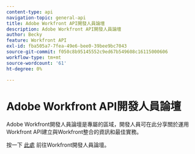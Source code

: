```yaml
---
content-type: api
navigation-topic: general-api
title: Adobe Workfront API開發人員論壇
description: Adobe Workfront API開發人員論壇
author: Becky
feature: Workfront API
exl-id: fba505a7-7fea-49e6-bee0-39bee9bc7043
source-git-commit: f050c8b95145552c9ed67b549608c16115000606
workflow-type: tm+mt
source-wordcount: '61'
ht-degree: 0%

---
```



# Adobe Workfront API開發人員論壇

Adobe Workfront開發人員論壇是專屬的區域，開發人員可在此分享關於運用Workfront API建立與Workfront整合的資訊和最佳實務。

按一下 [此處](https://one.workfront.com/s/topic/0TO0z000000cdI3GAI/api?tabset-21363=3) 前往Workfront開發人員論壇。
